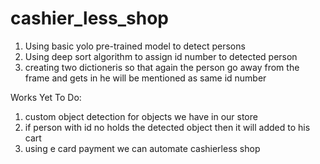 # cashier_less_shop

1. Using basic yolo pre-trained model to detect persons
2. Using deep sort algorithm to assign id number to detected person
3. creating two dictioneris so that again the person go away from the frame and gets in he will be mentioned as same id number

Works Yet To Do:
1. custom object detection for objects we have in our store
2. if person with id no holds the detected object then it will added to his cart
3. using e card payment we can automate cashierless shop
